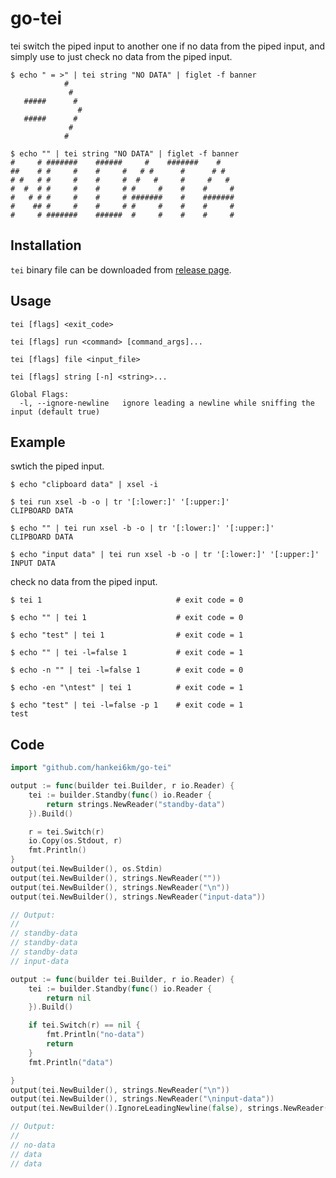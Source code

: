# go-tei

tei switch the piped input to another one if no data from the piped input, and simply use to just check no data from the piped input.

```console
$ echo " = >" | tei string "NO DATA" | figlet -f banner
            #    
             #   
   #####      #  
               # 
   #####      #  
             #   
            #    

$ echo "" | tei string "NO DATA" | figlet -f banner
#     # #######    ######     #    #######    #    
##    # #     #    #     #   # #      #      # #   
# #   # #     #    #     #  #   #     #     #   #  
#  #  # #     #    #     # #     #    #    #     # 
#   # # #     #    #     # #######    #    ####### 
#    ## #     #    #     # #     #    #    #     # 
#     # #######    ######  #     #    #    #     # 

```

## Installation

`tei` binary file can be downloaded from [release page](https://github.com/hankei6km/go-tei/releases).

## Usage

```
tei [flags] <exit_code>

tei [flags] run <command> [command_args]...

tei [flags] file <input_file>

tei [flags] string [-n] <string>...

Global Flags:
  -l, --ignore-newline   ignore leading a newline while sniffing the input (default true)
```

## Example

swtich the piped input.
```console
$ echo "clipboard data" | xsel -i

$ tei run xsel -b -o | tr '[:lower:]' '[:upper:]'
CLIPBOARD DATA

$ echo "" | tei run xsel -b -o | tr '[:lower:]' '[:upper:]'
CLIPBOARD DATA

$ echo "input data" | tei run xsel -b -o | tr '[:lower:]' '[:upper:]'
INPUT DATA
```

check no data from the piped input.
```console
$ tei 1                              # exit code = 0

$ echo "" | tei 1                    # exit code = 0

$ echo "test" | tei 1                # exit code = 1

$ echo "" | tei -l=false 1           # exit code = 1

$ echo -n "" | tei -l=false 1        # exit code = 0

$ echo -en "\ntest" | tei 1          # exit code = 1

$ echo "test" | tei -l=false -p 1    # exit code = 1
test
```

## Code

```go
import "github.com/hankei6km/go-tei"
```

```go
output := func(builder tei.Builder, r io.Reader) {
	tei := builder.Standby(func() io.Reader {
		return strings.NewReader("standby-data")
	}).Build()

	r = tei.Switch(r)
	io.Copy(os.Stdout, r)
	fmt.Println()
}
output(tei.NewBuilder(), os.Stdin)
output(tei.NewBuilder(), strings.NewReader(""))
output(tei.NewBuilder(), strings.NewReader("\n"))
output(tei.NewBuilder(), strings.NewReader("input-data"))

// Output:
//
// standby-data
// standby-data
// standby-data
// input-data
```

```go
output := func(builder tei.Builder, r io.Reader) {
	tei := builder.Standby(func() io.Reader {
		return nil
	}).Build()

	if tei.Switch(r) == nil {
		fmt.Println("no-data")
		return
	}
	fmt.Println("data")

}
output(tei.NewBuilder(), strings.NewReader("\n"))
output(tei.NewBuilder(), strings.NewReader("\ninput-data"))
output(tei.NewBuilder().IgnoreLeadingNewline(false), strings.NewReader("\n"))

// Output:
//
// no-data
// data
// data
```